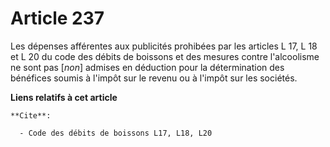 # Article 237

Les dépenses afférentes aux publicités prohibées par les articles L 17, L 18 et L 20 du code des débits de boissons et des
mesures contre l'alcoolisme ne sont pas [*non*] admises en déduction pour la détermination des bénéfices soumis à l'impôt sur
le revenu ou à l'impôt sur les sociétés.

**Liens relatifs à cet article**

	**Cite**:

	  - Code des débits de boissons L17, L18, L20
